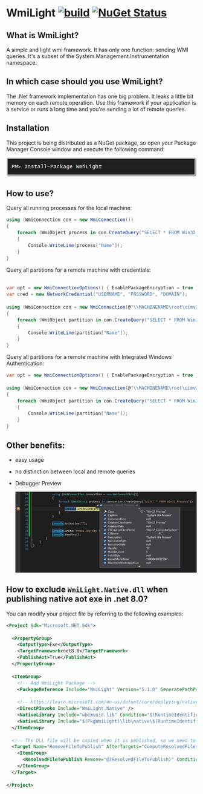 # WmiLight [![build](https://github.com/MartinKuschnik/WmiLight/workflows/.NET%20Core/badge.svg)](https://github.com/MartinKuschnik/WmiLight/actions) [![NuGet Status](http://img.shields.io/nuget/v/WmiLight.svg?style=flat)](https://www.nuget.org/packages/WmiLight/)

## What is WmiLight?
A simple and light wmi framework. It has only one function: sending WMI queries.
It's a subset of the System.Management.Instrumentation namespace.

## In which case should you use WmiLight?
The .Net framework implementation has one big problem.
It leaks a little bit memory on each remote operation.
Use this framework if your application is a service or runs a long time and you're sending a lot of remote queries.

## Installation

This project is being distributed as a NuGet package, so open your Package Manager Console window and execute the following command:

<a href="https://www.nuget.org/packages/WmiLight/" target="_blank">
<img title="NuGet" src="https://github.com/MartinKuschnik/WmiLight/blob/master/doc/pics/install_nuget_package.JPG" alt="NuGet"/>
</a>



## How to use?

Query all running processes for the local machine:
```C#
using (WmiConnection con = new WmiConnection())
{
    foreach (WmiObject process in con.CreateQuery("SELECT * FROM Win32_Process"))
    {
        Console.WriteLine(process["Name"]);
    }
}
```

Query all partitions for a remote machine with credentials:
```C#

var opt = new WmiConnectionOptions() { EnablePackageEncryption = true };
var cred = new NetworkCredential("USERNAME", "PASSWORD", "DOMAIN");

using (WmiConnection con = new WmiConnection(@"\\MACHINENAME\root\cimv2", cred, opt))
{
    foreach (WmiObject partition in con.CreateQuery("SELECT * FROM Win32_DiskPartition"))
    {
        Console.WriteLine(partition["Name"]);
    }
}
```
Query all partitions for a remote machine with Integrated Windows Authentication:
```C#
var opt = new WmiConnectionOptions() { EnablePackageEncryption = true };

using (WmiConnection con = new WmiConnection(@"\\MACHINENAME\root\cimv2", opt))
{
    foreach (WmiObject partition in con.CreateQuery("SELECT * FROM Win32_DiskPartition"))
    {
        Console.WriteLine(partition["Name"]);
    }
}
```

## Other benefits:

* easy usage

* no distinction between local and remote queries

* Debugger Preview 

    ![Debugger_Preview](https://github.com/MartinKuschnik/WmiLight/blob/master/doc/pics/debugger_preview.jpg "Debugger Preview")

## How to exclude `WmiLight.Native.dll` when publishing native aot exe in .net 8.0?
You can modify your project file by referring to the following examples:
``` xml
<Project Sdk="Microsoft.NET.Sdk">

  <PropertyGroup>
    <OutputType>Exe</OutputType>
    <TargetFramework>net8.0</TargetFramework>
    <PublishAot>True</PublishAot>
  </PropertyGroup>

  <ItemGroup>
    <!-- Add WmiLight Package -->
    <PackageReference Include="WmiLight" Version="5.1.0" GeneratePathProperty="true" />

    <!-- https://learn.microsoft.com/en-us/dotnet/core/deploying/native-aot/interop -->
    <DirectPInvoke Include="WmiLight.Native" />
    <NativeLibrary Include="wbemuuid.lib" Condition="$(RuntimeIdentifier.StartsWith('win'))" />
    <NativeLibrary Include="$(PkgWmiLight)\lib\native\$(RuntimeIdentifier)\WmiLight.Native.lib" Condition="$(RuntimeIdentifier.StartsWith('win'))" />
  </ItemGroup>

  <!-- The DLL file will be copied when it is published, so we need to remove it -->
  <Target Name="RemoveFileToPublish" AfterTargets="ComputeResolvedFilesToPublishList">
    <ItemGroup>
      <ResolvedFileToPublish Remove="@(ResolvedFileToPublish)" Condition="'%(ResolvedFileToPublish.RelativePath)' == 'WmiLight.Native.dll'" />
    </ItemGroup>
  </Target>

</Project>
```


